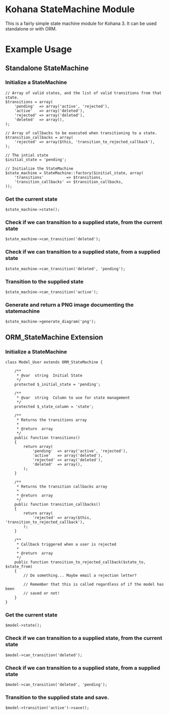 # Kohana StateMachine Module

This is a fairly simple state machine module for Kohana 3. It can be used standalone or with ORM.

# Example Usage

## Standalone StateMachine

### Initialize a StateMachine
~~~
// Array of valid states, and the list of valid transitions from that state.
$transitions = array(
	'pending'  => array('active', 'rejected'),
	'active'   => array('deleted'),
	'rejected' => array('deleted'),
	'deleted'  => array(),
);

// Array of callbacks to be executed when transitioning to a state.
$transition_callbacks = array(
	'rejected' => array($this, 'transition_to_rejected_callback'),
);

// The intial state
$initial_state = 'pending';

// Initialize the StateMachine
$state_machine = StateMachine::factory($initial_state, array(
	'transitions'          => $transitions,
	'transition_callbacks' => $transition_callbacks,
));
~~~

### Get the current state
~~~
$state_machine->state();
~~~

### Check if we can transition to a supplied state, from the current state
~~~
$state_machine->can_transition('deleted');
~~~

### Check if we can transition to a supplied state, from a supplied state
~~~
$state_machine->can_transition('deleted', 'pending');
~~~

### Transition to the supplied state
~~~
$state_machine->can_transition('active');
~~~

### Generate and return a PNG image documenting the statemachine
~~~
$state_machine->generate_diagram('png');
~~~

## ORM_StateMachine Extension

### Initialize a StateMachine
~~~
class Model_User extends ORM_StateMachine {

	/**
	 * @var  string  Initial State
	 */
	protected $_initial_state = 'pending';

	/**
	 * @var  string  Column to use for state management
	 */
	protected $_state_column = 'state';

	/**
	 * Returns the transitions array
	 * 
	 * @return  array
	 */
	public function transitions()
	{
		return array(
			'pending'  => array('active', 'rejected'),
			'active'   => array('deleted'),
			'rejected' => array('deleted'),
			'deleted'  => array(),
		);
	}

	/**
	 * Returns the transition callbacks array
	 * 
	 * @return  array
	 */
	public function transition_callbacks()
	{
		return array(
			'rejected' => array($this, 'transition_to_rejected_callback'),
		);
	}

	/**
	 * Callback triggered when a user is rejected
	 * 
	 * @return  array
	 */
	public function transition_to_rejected_callback($state_to, $state_from)
	{
		// Do something... Maybe email a rejection letter?

		// Remember that this is called regardless of if the model has been
		// saved or not!
	}
}
~~~

### Get the current state
~~~
$model->state();
~~~

### Check if we can transition to a supplied state, from the current state
~~~
$model->can_transition('deleted');
~~~

### Check if we can transition to a supplied state, from a supplied state
~~~
$model->can_transition('deleted', 'pending');
~~~

### Transition to the supplied state and save.
~~~
$model->transition('active')->save();
~~~